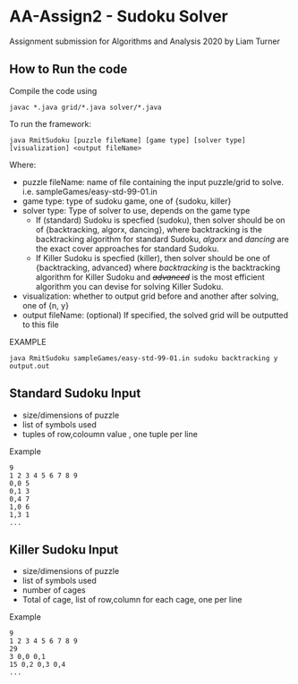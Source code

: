 # AA-Assign2 - Sudoku Solver
Assignment submission for Algorithms and Analysis 2020 by Liam Turner

## How to Run the code

Compile the code using
```
javac *.java grid/*.java solver/*.java
```

To run the framework:
```
java RmitSudoku [puzzle fileName] [game type] [solver type] [visualization] <output fileName>
```

Where:
   - puzzle fileName: name of file containing the input puzzle/grid to solve. i.e. sampleGames/easy-std-99-01.in
   - game type: type of sudoku game, one of {sudoku, killer}
   - solver type: Type of solver to use, depends on the game type
      - If (standard) Sudoku is specfied (sudoku), then solver should be on of {backtracking, algorx, dancing}, where backtracking is the backtracking algorithm for standard Sudoku, *algorx* and *dancing* are the exact cover approaches for standard Sudoku.
      - If Killer Sudoku is specfied (killer), then solver should be one of {backtracking, advanced} where *backtracking* is the backtracking algorithm for Killer Sudoku and ~~*advanced*~~ is the most efficient algorithm you can devise for solving Killer Sudoku.
   - visualization: whether to output grid before and another after solving, one of {n, y}
   - output fileName: (optional) If specified, the solved grid will be outputted to this file

EXAMPLE
```
java RmitSudoku sampleGames/easy-std-99-01.in sudoku backtracking y output.out
```

## Standard Sudoku Input
- size/dimensions of puzzle
- list of symbols used
- tuples of row,coloumn value , one tuple per line

Example
```
9
1 2 3 4 5 6 7 8 9
0,0 5
0,1 3
0,4 7
1,0 6
1,3 1
...
```

## Killer Sudoku Input
- size/dimensions of puzzle
- list of symbols used
- number of cages
- Total of cage, list of row,column for each cage, one per line

Example
```
9
1 2 3 4 5 6 7 8 9
29
3 0,0 0,1
15 0,2 0,3 0,4
...
```
```
